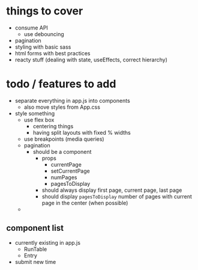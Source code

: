 # things to cover  
- consume API
  - use debouncing
- pagination
- styling with basic sass
- html forms with best practices
- reacty stuff (dealing with state, useEffects, correct hierarchy)

# todo / features to add
- separate everything in app.js into components
  - also move styles from App.css
- style something
  - use flex box
    - centering things
    - having split layouts with fixed % widths
  - use breakpoints (media queries)
  - pagination
    - should be a component
      - props
        - currentPage
        - setCurrentPage
        - numPages
        - pagesToDisplay
      - should always display first page, current page, last page
      - should display `pagesToDisplay` number of pages with current page in the center (when possible)
  - 

## component list  
- currently existing in app.js
  - RunTable
  - Entry
- submit new time
